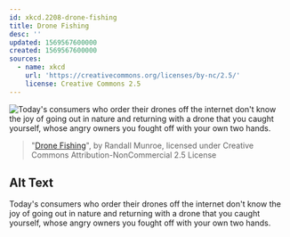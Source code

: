 ```yaml
---
id: xkcd.2208-drone-fishing
title: Drone Fishing
desc: ''
updated: 1569567600000
created: 1569567600000
sources:
  - name: xkcd
    url: 'https://creativecommons.org/licenses/by-nc/2.5/'
    license: Creative Commons 2.5
---
```

![Today's consumers who order their drones off the internet don't know the joy of going out in nature and returning with a drone that you caught yourself, whose angry owners you fought off with your own two hands.](https://imgs.xkcd.com/comics/drone_fishing.png)
> "[Drone Fishing](https://xkcd.com/2208/)", by Randall Munroe, licensed under Creative Commons Attribution-NonCommercial 2.5 License

## Alt Text
Today's consumers who order their drones off the internet don't know the joy of going out in nature and returning with a drone that you caught yourself, whose angry owners you fought off with your own two hands.
